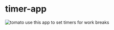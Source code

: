 # timer-app
![tomato](https://user-images.githubusercontent.com/96198947/147857669-dd49feb8-9bf9-4c43-a833-f79a56379285.png)
use this app to set timers for work breaks 
